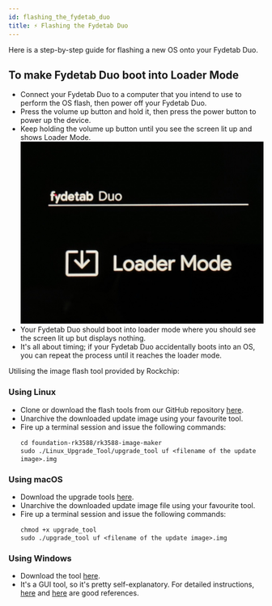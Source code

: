 ```yaml
---
id: flashing_the_fydetab_duo
title: ⚡️ Flashing the Fydetab Duo
---
```


Here is a step-by-step guide for flashing a new OS onto your Fydetab Duo.

## To make Fydetab Duo boot into Loader Mode
- Connect your Fydetab Duo to a computer that you intend to use to perform the OS flash, then power off your Fydetab Duo.
- Press the volume up button and hold it, then press the power button to power up the device.
- Keep holding the volume up button until you see the screen lit up and shows Loader Mode.
  ![Loader Mode](/static/img/Loader%20Mode.jpeg)
- Your Fydetab Duo should boot into loader mode where you should see the screen lit up but displays nothing.
- It's all about timing; if your Fydetab Duo accidentally boots into an OS, you can repeat the process until it reaches the loader mode.

Utilising the image flash tool provided by Rockchip:
### Using Linux
- Clone or download the flash tools from our GitHub repository [here](https://github.com/openFyde/foundation-rk3588/tree/main/rk3588-image-maker).
- Unarchive the downloaded update image using your favourite tool.
- Fire up a terminal session and issue the following commands:
  ```
  cd foundation-rk3588/rk3588-image-maker
  sudo ./Linux_Upgrade_Tool/upgrade_tool uf <filename of the update image>.img
    ```


### Using macOS
- Download the upgrade tools [here](https://download.fydeos.io/utils/upgrade_tool_v2.3_mac.zip).
- Unarchive the downloaded update image file using your favourite tool.
- Fire up a terminal session and issue the following commands:
  ```
  chmod +x upgrade_tool
  sudo ./upgrade_tool uf <filename of the update image>.img
  ```

### Using Windows

- Download the tool [here](https://download.fydeos.io/utils/windows_RKDevTool_Release_v2.92.zip).
- It's a GUI tool, so it's pretty self-explanatory. For detailed instructions, [here](https://wiki.radxa.com/Android/android_tool) and [here](https://opensource.rock-chips.com/wiki_AndroidTool) are good references.


